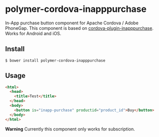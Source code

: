 # polymer-cordova-inapppurchase

In-App purchase button component for Apache Cordova / Adobe PhoneGap.
This component is based on [cordova-plugin-inapppurchase](https://github.com/AlexDisler/cordova-plugin-inapppurchase).
Works for Android and iOS.

## Install

```shell
$ bower install polymer-cordova-inapppurchase
```

## Usage

```html
<html>
  <head>
    <title>Test</title>
  </head>
  <body>
    <button is="inapp-purchase" productid="product_id">Buy</button>
  </body>
</html>
```

**Warning** Currently this component only works for subscription.
